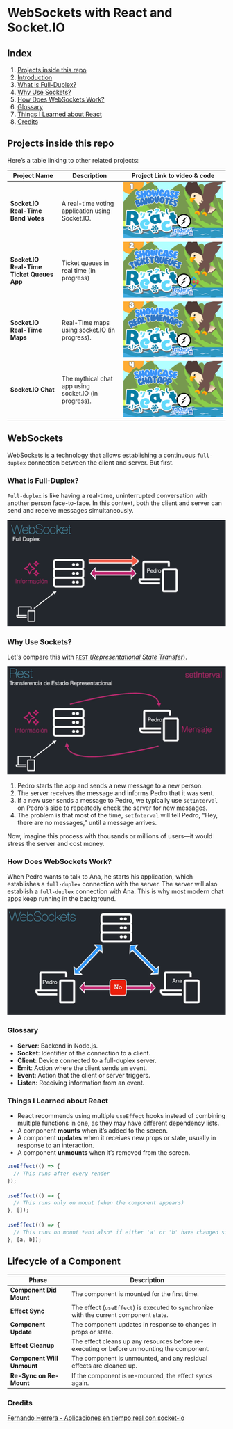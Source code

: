 # WebSockets with React and Socket.IO

## Index

1. [Projects inside this repo](#other-projects)
2. [Introduction](#websockets)
3. [What is Full-Duplex?](#what-is-full-duplex)
4. [Why Use Sockets?](#why-use-sockets)
5. [How Does WebSockets Work?](#how-does-websockets-work)
6. [Glossary](#glossary)
7. [Things I Learned about React](#things-i-learned)
8. [Credits](#credits)

## Projects inside this repo

Here’s a table linking to other related projects:

| **Project Name**                      | **Description**                               | **Project Link to video & code**                                          |
|---------------------------------------|-----------------------------------------------|--------------------------------------------------------------|
| **Socket.IO Real-Time Band Votes**      | A real-time voting  application using Socket.IO. | [![Got to the repo](https://raw.githubusercontent.com/raulpenate/WebSockets-React/main/img/1-bandvotes.png)](https://github.com/raulpenate/WebSockets-React/tree/main/03-band-refactor)       |
| **Socket.IO Real-Time Ticket Queues App**      | Ticket queues in real time (in progress)  | [![Got to the repo](https://raw.githubusercontent.com/raulpenate/WebSockets-React/main/img/2-ticketqueues.png)](https://github.com/raulpenate/WebSockets-React/tree/main/04-ticket-app)   
| **Socket.IO Real-Time Maps**      | Real-Time maps using socket.IO (in progress). | [![Got to the repo](https://raw.githubusercontent.com/raulpenate/WebSockets-React/main/img/3-maps.png)]()   
| **Socket.IO Chat**      | The mythical chat app using socket.IO (in progress). | [![Got to the repo](https://raw.githubusercontent.com/raulpenate/WebSockets-React/main/img/4-chatapp.png)]()   

## WebSockets

WebSockets is a technology that allows establishing a continuous `full-duplex` connection between the client and server. But first.

### What is Full-Duplex?

`Full-duplex` is like having a real-time, uninterrupted conversation with another person face-to-face. In this context, both the client and server can send and receive messages simultaneously.

![full-duplex](https://raw.githubusercontent.com/raulpenate/WebSockets-React/main/img/full-duplex.png)

### Why Use Sockets?

Let's compare this with [`REST` (_Representational State Transfer_)](https://www.ibm.com/topics/rest-apis).

![rest](https://raw.githubusercontent.com/raulpenate/WebSockets-React/main/img/rest.png)

1. Pedro starts the app and sends a new message to a new person.
2. The server receives the message and informs Pedro that it was sent.
3. If a new user sends a message to Pedro, we typically use `setInterval` on Pedro's side to repeatedly check the server for new messages.
4. The problem is that most of the time, `setInterval` will tell Pedro, "Hey, there are no messages," until a message arrives.

Now, imagine this process with thousands or millions of users—it would stress the server and cost money.

### How Does WebSockets Work?

When Pedro wants to talk to Ana, he starts his application, which establishes a `full-duplex` connection with the server. The server will also establish a `full-duplex` connection with Ana. This is why most modern chat apps keep running in the background.

![how-it-works](https://raw.githubusercontent.com/raulpenate/WebSockets-React/main/img/how-it-works.png)

### Glossary

- **Server**: Backend in Node.js.
- **Socket**: Identifier of the connection to a client.
- **Client**: Device connected to a full-duplex server.
- **Emit**: Action where the client sends an event.
- **Event**: Action that the client or server triggers.
- **Listen**: Receiving information from an event.

### Things I Learned about React

- React recommends using multiple `useEffect` hooks instead of combining multiple functions in one, as they may have different dependency lists.
- A component **mounts** when it’s added to the screen.
- A component **updates** when it receives new props or state, usually in response to an interaction.
- A component **unmounts** when it’s removed from the screen.

```jsx
useEffect(() => {
  // This runs after every render
});

useEffect(() => {
  // This runs only on mount (when the component appears)
}, []);

useEffect(() => {
  // This runs on mount *and also* if either 'a' or 'b' have changed since the last render
}, [a, b]);
```

## Lifecycle of a Component

| **Phase**                 | **Description**                                                                 |
|---------------------------|---------------------------------------------------------------------------------|
| **Component Did Mount**    | The component is mounted for the first time.                                    |
| **Effect Sync**            | The effect (`useEffect`) is executed to synchronize with the current component state. |
| **Component Update**       | The component updates in response to changes in props or state.                |
| **Effect Cleanup**         | The effect cleans up any resources before re-executing or before unmounting the component. |
| **Component Will Unmount** | The component is unmounted, and any residual effects are cleaned up.            |
| **Re-Sync on Re-Mount**    | If the component is re-mounted, the effect syncs again.                        |

### Credits

[Fernando Herrera - Aplicaciones en tiempo real con socket-io](https://fernando-herrera.com/course/react-con-websockets)
